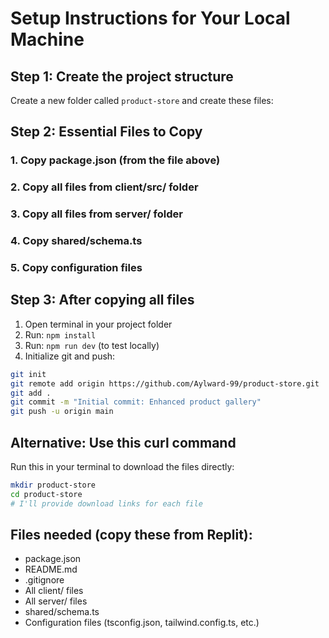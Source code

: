 # Setup Instructions for Your Local Machine

## Step 1: Create the project structure

Create a new folder called `product-store` and create these files:

## Step 2: Essential Files to Copy

### 1. Copy package.json (from the file above)
### 2. Copy all files from client/src/ folder  
### 3. Copy all files from server/ folder
### 4. Copy shared/schema.ts
### 5. Copy configuration files

## Step 3: After copying all files

1. Open terminal in your project folder
2. Run: `npm install`
3. Run: `npm run dev` (to test locally)
4. Initialize git and push:

```bash
git init
git remote add origin https://github.com/Aylward-99/product-store.git
git add .
git commit -m "Initial commit: Enhanced product gallery"
git push -u origin main
```

## Alternative: Use this curl command

Run this in your terminal to download the files directly:

```bash
mkdir product-store
cd product-store
# I'll provide download links for each file
```

## Files needed (copy these from Replit):
- package.json
- README.md
- .gitignore
- All client/ files
- All server/ files  
- shared/schema.ts
- Configuration files (tsconfig.json, tailwind.config.ts, etc.)